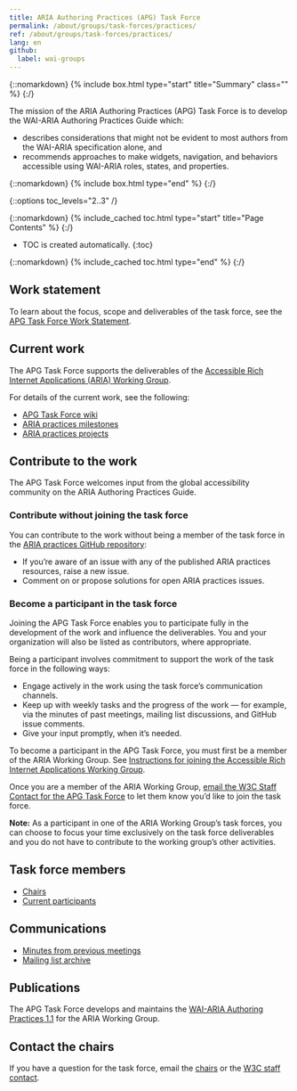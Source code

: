 ```yaml
---
title: ARIA Authoring Practices (APG) Task Force
permalink: /about/groups/task-forces/practices/
ref: /about/groups/task-forces/practices/
lang: en
github:
  label: wai-groups
---
```


{::nomarkdown}
{% include box.html type="start" title="Summary" class="" %}
{:/}

The mission of the ARIA Authoring Practices (APG) Task Force is to develop the WAI-ARIA Authoring Practices Guide which:

* describes considerations that might not be evident to most authors from the WAI-ARIA specification alone, and
* recommends approaches to make widgets, navigation, and behaviors accessible using WAI-ARIA roles, states, and properties.

{::nomarkdown}
{% include box.html type="end" %}
{:/}

{::options toc_levels="2..3" /}

{::nomarkdown}
{% include_cached toc.html type="start" title="Page Contents" %}
{:/}

-   TOC is created automatically.
{:toc}

{::nomarkdown}
{% include_cached toc.html type="end" %}
{:/}

## Work statement

To learn about the focus, scope and deliverables of the task force, see the [APG Task Force Work Statement](/about/groups/task-forces/practices/work-statement/).

## Current work

The APG Task Force supports the deliverables of the [Accessible Rich Internet Applications (ARIA) Working Group](/about/groups/ariawg/).

For details of the current work, see the following: 
* [APG Task Force wiki](https://github.com/w3c/aria-practices/wiki)
* [ARIA practices milestones](https://github.com/w3c/aria-practices/milestones)
* [ARIA practices projects](https://github.com/w3c/aria-practices/projects)

## Contribute to the work

The APG Task Force welcomes input from the global accessibility community on the ARIA Authoring Practices Guide.

### Contribute without joining the task force

You can contribute to the work without being a member of the task force in the [ARIA practices GitHub repository](https://github.com/w3c/aria-practices/issues):
* If you’re aware of an issue with any of the published ARIA practices resources, raise a new issue.
* Comment on or propose solutions for open ARIA practices issues.

### Become a participant in the task force

Joining the APG Task Force enables you to participate fully in the development of the work and influence the deliverables. You and your organization will also be listed as contributors, where appropriate.

Being a participant involves commitment to support the work of the task force in the following ways:

* Engage actively in the work using the task force’s communication channels.
* Keep up with weekly tasks and the progress of the work — for example, via the minutes of past meetings, mailing list discussions, and GitHub issue comments.
* Give your input promptly, when it’s needed.

To become a participant in the APG Task Force, you must first be a member of the ARIA Working Group. See [Instructions for joining the Accessible Rich Internet Applications Working Group](https://www.w3.org/groups/wg/aria/instructions/).

Once you are a member of the ARIA Working Group, [email the W3C Staff Contact for the APG Task Force](https://www.w3.org/groups/tf/aria-practices/participants/#staff) to let them know you’d like to join the task force. 

**Note:** As a participant in one of the ARIA Working Group’s task forces, you can choose to focus your time exclusively on the task force deliverables and you do not have to contribute to the working group’s other activities.

## Task force members

* [Chairs](https://www.w3.org/groups/tf/aria-practices/participants/#chairs)
* [Current participants](https://www.w3.org/groups/tf/aria-practices/participants/#participants)

## Communications

* [Minutes from previous meetings](https://www.w3.org/WAI/ARIA/task-forces/practices/minutes)
* [Mailing list archive](http://lists.w3.org/Archives/Public/public-aria-practices/)

## Publications

The APG Task Force develops and maintains the [WAI-ARIA Authoring Practices 1.1](https://www.w3.org/TR/wai-aria-practices-1.1/)  for the ARIA Working Group.

## Contact the chairs

If you have a question for the task force, email the [chairs](https://www.w3.org/groups/tf/aria-practices/participants/#chairs) or the [W3C staff contact](https://www.w3.org/groups/tf/aria-practices/participants/#staff). 